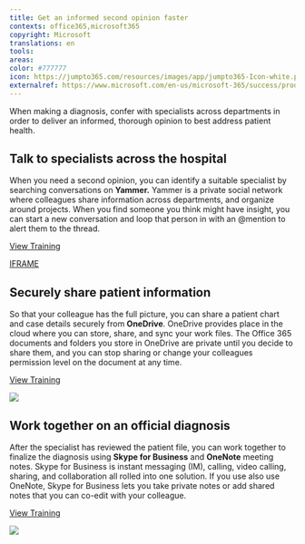 ```yaml
---
title: Get an informed second opinion faster
contexts: office365,microsoft365
copyright: Microsoft
translations: en
tools: 
areas: 
color: #777777
icon: https://jumpto365.com/resources/images/app/jumpto365-Icon-white.png
externalref: https://www.microsoft.com/en-us/microsoft-365/success/productivitylibrary/get-an-informed-second-opinion-faster
---
```

When making a diagnosis, confer with specialists across departments in order to deliver an informed, thorough opinion to best address patient health.


## Talk to specialists across the hospital

When you need a second opinion, you can identify a suitable specialist by searching conversations on **Yammer.** Yammer is a private social network where colleagues share information across departments, and organize around projects. When you find someone you think might have insight, you can start a new conversation and loop that person in with an @mention to alert them to the thread.

[View Training](https://support.office.com/en-US/article/Finding-answers-fast-17342f0d-1a52-406f-8649-e846ece66f39)

[IFRAME](https://www.microsoft.com/en-us/videoplayer/embed/RE1TZqJ)

## Securely share patient information

So that your colleague has the full picture, you can share a patient chart and case details securely from **OneDrive**. OneDrive provides place in the cloud where you can store, share, and sync your work files. The Office 365 documents and folders you store in OneDrive are private until you decide to share them, and you can stop sharing or change your colleagues permission level on the document at any time.

[View Training](https://support.office.com/article/Share-OneDrive-files-and-folders-9fcc2f7d-de0c-4cec-93b0-a82024800c07#OS_Type=OneDrive_-_Business)

![](http://img-prod-cms-rt-microsoft-com.akamaized.net/cms/api/am/imageFileData/RE1NZzq?ver=27d3)

## Work together on an official diagnosis

After the specialist has reviewed the patient file, you can work together to finalize the diagnosis using **Skype for Business** and **OneNote** meeting notes. Skype for Business is instant messaging (IM), calling, video calling, sharing, and collaboration all rolled into one solution. If you use also use OneNote, Skype for Business lets you take private notes or add shared notes that you can co-edit with your colleague.  

[View Training](https://support.office.com/en-US/article/Take-notes-in-a-meeting-with-OneNote-2016-for-Windows-d65520d7-392e-4dd0-bd47-bc9ad320a6cf)

![](http://img-prod-cms-rt-microsoft-com.akamaized.net/cms/api/am/imageFileData/RE1NZua?ver=247c)

